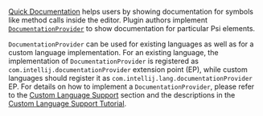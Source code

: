 [//]: # (title: Documentation)

<!-- Copyright 2000-2022 JetBrains s.r.o. and other contributors. Use of this source code is governed by the Apache 2.0 license that can be found in the LICENSE file. -->

[Quick Documentation](https://www.jetbrains.com/help/idea/viewing-reference-information.html#inline-quick-documentation)
helps users by showing documentation for symbols like method calls inside the editor.
Plugin authors implement
[`DocumentationProvider`](upsource:///platform/analysis-api/src/com/intellij/lang/documentation/DocumentationProvider.java)
to show documentation for particular Psi elements.

`DocumentationProvider` can be used for existing languages as well as for a custom language implementation.
For an existing language, the implementation of `DocumentationProvider` is registered as `com.intellij.documentationProvider` extension point (EP),
while custom languages should register it as `com.intellij.lang.documentationProvider` EP.
For details on how to implement a `DocumentationProvider`, please refer to the [Custom Language Support](documentation_provider.md)
section and the descriptions in the [Custom Language Support Tutorial](documentation.md).
